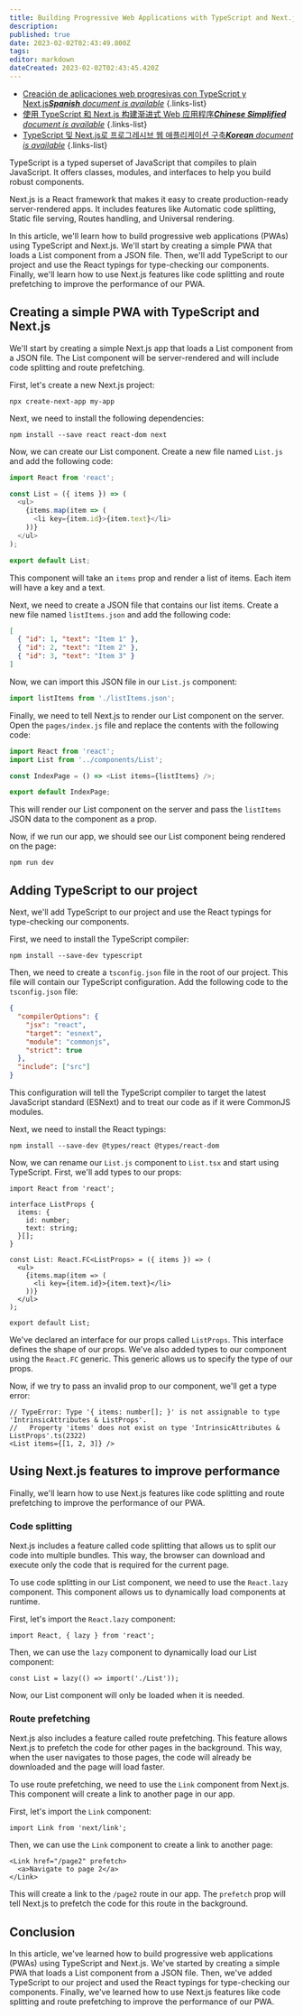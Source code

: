 ```yaml
---
title: Building Progressive Web Applications with TypeScript and Next.js
description: 
published: true
date: 2023-02-02T02:43:49.800Z
tags: 
editor: markdown
dateCreated: 2023-02-02T02:43:45.420Z
---
```


- [Creación de aplicaciones web progresivas con TypeScript y Next.js***Spanish** document is available*](/es/Knowledge-base/TypeScript/building-progressive-web-applications-with-typescript-and-next-js)
{.links-list}
- [使用 TypeScript 和 Next.js 构建渐进式 Web 应用程序***Chinese Simplified** document is available*](/zh/Knowledge-base/TypeScript/building-progressive-web-applications-with-typescript-and-next-js)
{.links-list}
- [TypeScript 및 Next.js로 프로그레시브 웹 애플리케이션 구축***Korean** document is available*](/ko/Knowledge-base/TypeScript/building-progressive-web-applications-with-typescript-and-next-js)
{.links-list}


TypeScript is a typed superset of JavaScript that compiles to plain JavaScript. It offers classes, modules, and interfaces to help you build robust components.

Next.js is a React framework that makes it easy to create production-ready server-rendered apps. It includes features like Automatic code splitting, Static file serving, Routes handling, and Universal rendering.

In this article, we'll learn how to build progressive web applications (PWAs) using TypeScript and Next.js. We'll start by creating a simple PWA that loads a List component from a JSON file. Then, we'll add TypeScript to our project and use the React typings for type-checking our components. Finally, we'll learn how to use Next.js features like code splitting and route prefetching to improve the performance of our PWA.

## Creating a simple PWA with TypeScript and Next.js

We'll start by creating a simple Next.js app that loads a List component from a JSON file. The List component will be server-rendered and will include code splitting and route prefetching.

First, let's create a new Next.js project:

```
npx create-next-app my-app
```

Next, we need to install the following dependencies:

```
npm install --save react react-dom next
```

Now, we can create our List component. Create a new file named `List.js` and add the following code:

```js
import React from 'react';

const List = ({ items }) => (
  <ul>
    {items.map(item => (
      <li key={item.id}>{item.text}</li>
    ))}
  </ul>
);

export default List;
```

This component will take an `items` prop and render a list of items. Each item will have a key and a text.

Next, we need to create a JSON file that contains our list items. Create a new file named `listItems.json` and add the following code:

```json
[
  { "id": 1, "text": "Item 1" },
  { "id": 2, "text": "Item 2" },
  { "id": 3, "text": "Item 3" }
]
```

Now, we can import this JSON file in our `List.js` component:

```js
import listItems from './listItems.json';
```

Finally, we need to tell Next.js to render our List component on the server. Open the `pages/index.js` file and replace the contents with the following code:

```js
import React from 'react';
import List from '../components/List';

const IndexPage = () => <List items={listItems} />;

export default IndexPage;
```

This will render our List component on the server and pass the `listItems` JSON data to the component as a prop.

Now, if we run our app, we should see our List component being rendered on the page:

```
npm run dev
```

## Adding TypeScript to our project

Next, we'll add TypeScript to our project and use the React typings for type-checking our components.

First, we need to install the TypeScript compiler:

```
npm install --save-dev typescript
```

Then, we need to create a `tsconfig.json` file in the root of our project. This file will contain our TypeScript configuration. Add the following code to the `tsconfig.json` file:

```json
{
  "compilerOptions": {
    "jsx": "react",
    "target": "esnext",
    "module": "commonjs",
    "strict": true
  },
  "include": ["src"]
}
```

This configuration will tell the TypeScript compiler to target the latest JavaScript standard (ESNext) and to treat our code as if it were CommonJS modules.

Next, we need to install the React typings:

```
npm install --save-dev @types/react @types/react-dom
```

Now, we can rename our `List.js` component to `List.tsx` and start using TypeScript. First, we'll add types to our props:

```tsx
import React from 'react';

interface ListProps {
  items: {
    id: number;
    text: string;
  }[];
}

const List: React.FC<ListProps> = ({ items }) => (
  <ul>
    {items.map(item => (
      <li key={item.id}>{item.text}</li>
    ))}
  </ul>
);

export default List;
```

We've declared an interface for our props called `ListProps`. This interface defines the shape of our props. We've also added types to our component using the `React.FC` generic. This generic allows us to specify the type of our props.

Now, if we try to pass an invalid prop to our component, we'll get a type error:

```tsx
// TypeError: Type '{ items: number[]; }' is not assignable to type 'IntrinsicAttributes & ListProps'.
//   Property 'items' does not exist on type 'IntrinsicAttributes & ListProps'.ts(2322)
<List items={[1, 2, 3]} />
```

## Using Next.js features to improve performance

Finally, we'll learn how to use Next.js features like code splitting and route prefetching to improve the performance of our PWA.

### Code splitting

Next.js includes a feature called code splitting that allows us to split our code into multiple bundles. This way, the browser can download and execute only the code that is required for the current page.

To use code splitting in our List component, we need to use the `React.lazy` component. This component allows us to dynamically load components at runtime.

First, let's import the `React.lazy` component:

```tsx
import React, { lazy } from 'react';
```

Then, we can use the `lazy` component to dynamically load our List component:

```tsx
const List = lazy(() => import('./List'));
```

Now, our List component will only be loaded when it is needed.

### Route prefetching

Next.js also includes a feature called route prefetching. This feature allows Next.js to prefetch the code for other pages in the background. This way, when the user navigates to those pages, the code will already be downloaded and the page will load faster.

To use route prefetching, we need to use the `Link` component from Next.js. This component will create a link to another page in our app.

First, let's import the `Link` component:

```tsx
import Link from 'next/link';
```

Then, we can use the `Link` component to create a link to another page:

```tsx
<Link href="/page2" prefetch>
  <a>Navigate to page 2</a>
</Link>
```

This will create a link to the `/page2` route in our app. The `prefetch` prop will tell Next.js to prefetch the code for this route in the background.

## Conclusion

In this article, we've learned how to build progressive web applications (PWAs) using TypeScript and Next.js. We've started by creating a simple PWA that loads a List component from a JSON file. Then, we've added TypeScript to our project and used the React typings for type-checking our components. Finally, we've learned how to use Next.js features like code splitting and route prefetching to improve the performance of our PWA.